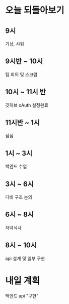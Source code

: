 # 오늘 되돌아보기

## 9시

기상, 샤워

## 9시반 ~ 10시

팀 회의 및 스크럼

## 10시 ~ 11시 반

깃허브 oAuth 설정완료

## 11시반 ~ 1시

점심

## 1시 ~ 3시

백엔드 수업

## 3시 ~ 6시

디비 구조 논의

## 6시 ~ 8시

저녁식사

## 8시 ~ 10시

api 설계 및 일부 구현

# 내일 계획

백엔드 api "구현"
